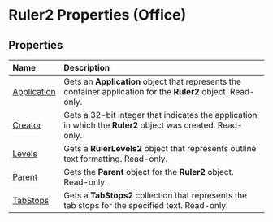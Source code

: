 
# Ruler2 Properties (Office)

## Properties



|**Name**|**Description**|
|:-----|:-----|
|[Application](b1bb746e-7eeb-ddc9-3651-291c7e801906.md)|Gets an  **Application** object that represents the container application for the **Ruler2** object. Read-only.|
|[Creator](bd471905-f875-05e3-66ef-9c8b2ee846c6.md)|Gets a 32-bit integer that indicates the application in which the  **Ruler2** object was created. Read-only.|
|[Levels](7bf64f3e-1876-fe68-fa41-39fb909f89cd.md)|Gets a  **RulerLevels2** object that represents outline text formatting. Read-only.|
|[Parent](d4ca107d-c71f-fc80-96b4-b33d28d658f6.md)|Gets the  **Parent** object for the **Ruler2** object. Read-only.|
|[TabStops](d0531071-e789-1506-061f-debecdd2c1d7.md)|Gets a  **TabStops2** collection that represents the tab stops for the specified text. Read-only.|
